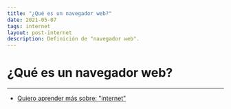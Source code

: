 ```yaml
---
title: "¿Qué es un navegador web?"
date: 2021-05-07
tags: internet
layout: post-internet
description: Definición de "navegador web".
---
```


# ¿Qué es un navegador web?

***

- [Quiero aprender más sobre: "internet"](../00/internet)
